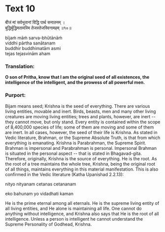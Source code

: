 # Text 10

बीजं मां सर्वभूतानां विद्धि पार्थ सनातनम् ।  
बुद्धिर्बुद्धिमतामस्मि तेजस्तेजस्विनामहम् ॥१०॥

bījaḿ māḿ sarva-bhūtānāḿ  
viddhi pārtha sanātanam  
buddhir buddhimatām asmi  
tejas tejasvinām aham



### Translation:

**O son of Pritha, know that I am the original seed of all existences, the intelligence of the intelligent, and the prowess of all powerful men.**

### Purport:

Bijam means seed; Krishna is the seed of everything. There are various living entities, movable and inert. Birds, beasts, men and many other living creatures are moving living entities; trees and plants, however, are inert -- they cannot move, but only stand. Every entity is contained within the scope of 8,400,000 species of life; some of them are moving and some of them are inert. In all cases, however, the seed of their life is Krishna. As stated in Vedic literature, Brahman, or the Supreme Absolute Truth, is that from which everything is emanating. Krishna is Parabrahman, the Supreme Spirit. Brahman is impersonal and Parabrahman is personal. Impersonal Brahman is situated in the personal aspect -- that is stated in Bhagavad-gita. Therefore, originally, Krishna is the source of everything. He is the root. As the root of a tree maintains the whole tree, Krishna, being the original root of all things, maintains everything in this material manifestation. This is also confirmed in the Vedic literature (Katha Upanishad 2.2.13):

nityo nityanam cetanas cetananam

eko bahunam yo vidadhati kaman

He is the prime eternal among all eternals. He is the supreme living entity of all living entities, and He alone is maintaining all life. One cannot do anything without intelligence, and Krishna also says that He is the root of all intelligence. Unless a person is intelligent he cannot understand the Supreme Personality of Godhead, Krishna.